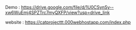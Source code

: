 Demo : https://drive.google.com/file/d/1U0CSynSy--xw6WuEmj4SPZTrc7myQXFP/view?usp=drive_link

website : https://catprojecttt.000webhostapp.com/index.php
